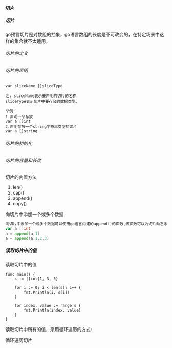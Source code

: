 #### 切片



##### 切片

go预言切片是对数组的抽象，go语言数组的长度是不可改变的，在特定场景中这样的集合就不太适用，

###### 切片的定义



###### 切片的声明

```
var sliceName []sliceType

注: sliceName表示要声明的切片的名称
sliceType表示切片中要存储的数据类型。

举例:
1.声明一个存放
var a []int
2.声明存放一个string字符串类型的切片
var a []string
```

###### 切片的初始化





###### 切片的容量和长度



切片的内置方法

1. len()
2. cap()
3. append()
4. copy()

向切片中添加一个或多个数据

```go
向切片中添加一个或多个数据可以使用go语言内建的append()的函数,该函数可以为切片动态添加元素，可以一次添加一个元素,也可以一次添加多个元素,
var a []int
a = append(a,1)
a = append(a,1,2,3)
```





##### 读取切片中的值

读取切片中的值





```
func main() {
	s := []int{1, 3, 5}

	for i := 0; i < len(s); i++ {
		fmt.Println(i, s[i])
	}

	for index, value := range s {
		fmt.Println(index, value)
	}
}
```

读取切片中所有的值，采用循环遍历的方式:

循环遍历切片

